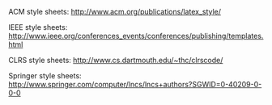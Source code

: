 

ACM style sheets:
http://www.acm.org/publications/latex_style/

IEEE style sheets:
http://www.ieee.org/conferences_events/conferences/publishing/templates.html

CLRS style sheets:
http://www.cs.dartmouth.edu/~thc/clrscode/

Springer style sheets:
http://www.springer.com/computer/lncs/lncs+authors?SGWID=0-40209-0-0-0

